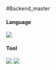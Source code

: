 #Backend_master

  <h4>Language</h4>
  <div><img src="https://img.shields.io/badge/Java-FFCA28?style=flat-square&logo=java&logoColor=white"/></div>
  <h4>Tool</h4>
  <div><img src="https://img.shields.io/badge/Github-181717?style=flat-square&logo=github&logoColor=white"/>
  <img src="https://img.shields.io/badge/Eclipse-2C2255?style=flat-square&logo=eclipseide&logoColor=white"/></div>
